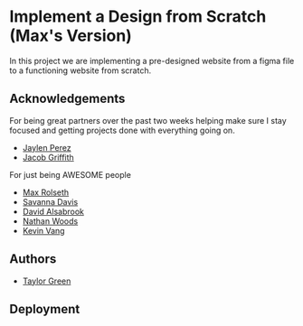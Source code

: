 # Implement a Design from Scratch (Max's Version)

In this project we are implementing a pre-designed website from a figma file to a functioning website from scratch.
## Acknowledgements
For being great partners over the past two weeks helping make sure I stay focused and getting projects done with everything going on.

 - [Jaylen Perez](https://atlasschoolstudents.slack.com/team/U06BUKNR3QV)
 - [Jacob Griffith](https://atlasschoolstudents.slack.com/team/U06CLB5RLEL)

For just being AWESOME people

 - [Max Rolseth](https://atlasschoolstudents.slack.com/team/U06Q25WG5TP)
 - [Savanna Davis](https://github.com/chdrchz)
 - [David Alsabrook](https://github.com/DAlsabrook)
 - [Nathan Woods](https://github.com/natewood2)
 - [Kevin Vang](https://github.com/KVang2)
## Authors

- [Taylor Green](https://www.github.com/Greentaylor27)


## Deployment

